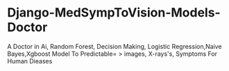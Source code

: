 # Django-MedSympToVision-Models-Doctor
A Doctor in Ai, Random Forest, Decision Making, Logistic Regression,Naive Bayes,Xgboost Model To Predictable= > images, X-rays's, Symptoms For Human Dieases
